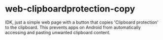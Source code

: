 # web-clipboardprotection-copy
IDK, just a simple web page with a button that copies 'Clipboard protection' to the clipboard. This prevents apps on Android from automatically accessing and pasting unwanted clipboard content.
